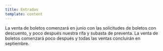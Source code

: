 ```yaml
---
title: Entradas
template: content
---
```


La venta de boletos comenzará en junio con las solicitudes de boletos con descuento, y poco después nuestra rifa y subasta de preventa. La venta de boletos comenzará poco después y todas las ventas concluirán en septiembre.